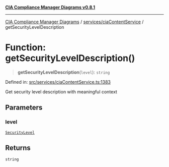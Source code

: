 [**CIA Compliance Manager Diagrams v0.8.1**](../../../README.md)

***

[CIA Compliance Manager Diagrams](../../../modules.md) / [services/ciaContentService](../README.md) / getSecurityLevelDescription

# Function: getSecurityLevelDescription()

> **getSecurityLevelDescription**(`level`): `string`

Defined in: [src/services/ciaContentService.ts:1383](https://github.com/Hack23/cia-compliance-manager/blob/aea527f1006de96602c10bb201453301cffe7b07/src/services/ciaContentService.ts#L1383)

Get security level description with meaningful context

## Parameters

### level

[`SecurityLevel`](../../../types/cia/type-aliases/SecurityLevel.md)

## Returns

`string`
